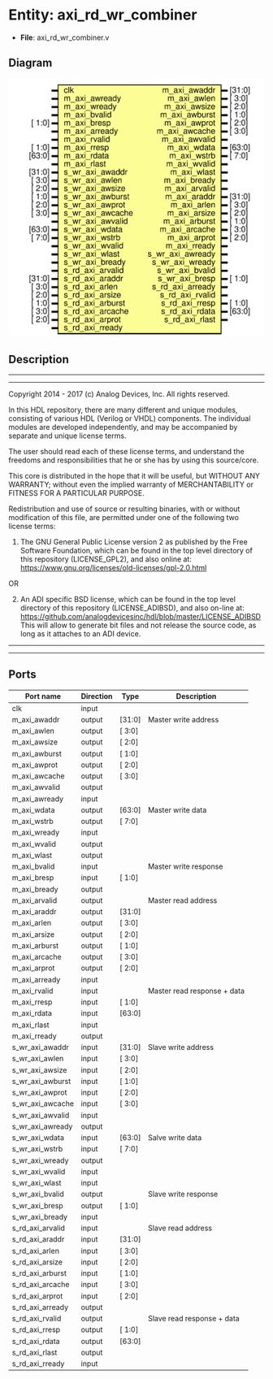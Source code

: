 # Entity: axi_rd_wr_combiner

- **File**: axi_rd_wr_combiner.v
## Diagram

![Diagram](axi_rd_wr_combiner.svg "Diagram")
## Description

 ***************************************************************************
 ***************************************************************************
 Copyright 2014 - 2017 (c) Analog Devices, Inc. All rights reserved.

 In this HDL repository, there are many different and unique modules, consisting
 of various HDL (Verilog or VHDL) components. The individual modules are
 developed independently, and may be accompanied by separate and unique license
 terms.

 The user should read each of these license terms, and understand the
 freedoms and responsibilities that he or she has by using this source/core.

 This core is distributed in the hope that it will be useful, but WITHOUT ANY
 WARRANTY; without even the implied warranty of MERCHANTABILITY or FITNESS FOR
 A PARTICULAR PURPOSE.

 Redistribution and use of source or resulting binaries, with or without modification
 of this file, are permitted under one of the following two license terms:

   1. The GNU General Public License version 2 as published by the
      Free Software Foundation, which can be found in the top level directory
      of this repository (LICENSE_GPL2), and also online at:
      <https://www.gnu.org/licenses/old-licenses/gpl-2.0.html>

 OR

   2. An ADI specific BSD license, which can be found in the top level directory
      of this repository (LICENSE_ADIBSD), and also on-line at:
      https://github.com/analogdevicesinc/hdl/blob/master/LICENSE_ADIBSD
      This will allow to generate bit files and not release the source code,
      as long as it attaches to an ADI device.

 ***************************************************************************
 ***************************************************************************


## Ports

| Port name        | Direction | Type   | Description                  |
| ---------------- | --------- | ------ | ---------------------------- |
| clk              | input     |        |                              |
| m_axi_awaddr     | output    | [31:0] |  Master write address        |
| m_axi_awlen      | output    | [ 3:0] |                              |
| m_axi_awsize     | output    | [ 2:0] |                              |
| m_axi_awburst    | output    | [ 1:0] |                              |
| m_axi_awprot     | output    | [ 2:0] |                              |
| m_axi_awcache    | output    | [ 3:0] |                              |
| m_axi_awvalid    | output    |        |                              |
| m_axi_awready    | input     |        |                              |
| m_axi_wdata      | output    | [63:0] |  Master write data           |
| m_axi_wstrb      | output    | [ 7:0] |                              |
| m_axi_wready     | input     |        |                              |
| m_axi_wvalid     | output    |        |                              |
| m_axi_wlast      | output    |        |                              |
| m_axi_bvalid     | input     |        |  Master write response       |
| m_axi_bresp      | input     | [ 1:0] |                              |
| m_axi_bready     | output    |        |                              |
| m_axi_arvalid    | output    |        |  Master read address         |
| m_axi_araddr     | output    | [31:0] |                              |
| m_axi_arlen      | output    | [ 3:0] |                              |
| m_axi_arsize     | output    | [ 2:0] |                              |
| m_axi_arburst    | output    | [ 1:0] |                              |
| m_axi_arcache    | output    | [ 3:0] |                              |
| m_axi_arprot     | output    | [ 2:0] |                              |
| m_axi_arready    | input     |        |                              |
| m_axi_rvalid     | input     |        |  Master read response + data |
| m_axi_rresp      | input     | [ 1:0] |                              |
| m_axi_rdata      | input     | [63:0] |                              |
| m_axi_rlast      | input     |        |                              |
| m_axi_rready     | output    |        |                              |
| s_wr_axi_awaddr  | input     | [31:0] |  Slave write address         |
| s_wr_axi_awlen   | input     | [ 3:0] |                              |
| s_wr_axi_awsize  | input     | [ 2:0] |                              |
| s_wr_axi_awburst | input     | [ 1:0] |                              |
| s_wr_axi_awprot  | input     | [ 2:0] |                              |
| s_wr_axi_awcache | input     | [ 3:0] |                              |
| s_wr_axi_awvalid | input     |        |                              |
| s_wr_axi_awready | output    |        |                              |
| s_wr_axi_wdata   | input     | [63:0] |  Salve write data            |
| s_wr_axi_wstrb   | input     | [ 7:0] |                              |
| s_wr_axi_wready  | output    |        |                              |
| s_wr_axi_wvalid  | input     |        |                              |
| s_wr_axi_wlast   | input     |        |                              |
| s_wr_axi_bvalid  | output    |        |  Slave write response        |
| s_wr_axi_bresp   | output    | [ 1:0] |                              |
| s_wr_axi_bready  | input     |        |                              |
| s_rd_axi_arvalid | input     |        |  Slave read address          |
| s_rd_axi_araddr  | input     | [31:0] |                              |
| s_rd_axi_arlen   | input     | [ 3:0] |                              |
| s_rd_axi_arsize  | input     | [ 2:0] |                              |
| s_rd_axi_arburst | input     | [ 1:0] |                              |
| s_rd_axi_arcache | input     | [ 3:0] |                              |
| s_rd_axi_arprot  | input     | [ 2:0] |                              |
| s_rd_axi_arready | output    |        |                              |
| s_rd_axi_rvalid  | output    |        |  Slave read response + data  |
| s_rd_axi_rresp   | output    | [ 1:0] |                              |
| s_rd_axi_rdata   | output    | [63:0] |                              |
| s_rd_axi_rlast   | output    |        |                              |
| s_rd_axi_rready  | input     |        |                              |
